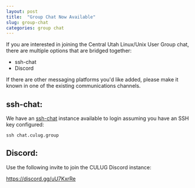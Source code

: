 ```yaml
---
layout: post
title:  "Group Chat Now Available"
slug: group-chat
categories: group chat 
---
```


If you are interested in joining the Central Utah Linux/Unix User Group chat, there are multiple options that are bridged together:
- ssh-chat
- Discord

If there are other messaging platforms you'd like added, please make it known in one of the existing communications channels.

## ssh-chat:

We have an [ssh-chat](https://github.com/shazow/ssh-chat) instance available to login assuming you have an SSH key configured:

```
ssh chat.culug.group
```

## Discord:

Use the following invite to join the CULUG Discord instance:

https://discord.gg/uU7KxrRe
